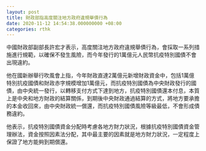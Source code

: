 ```yaml
---
layout: post
title: 財政部指高度關注地方政府違規舉債行為
date: 2020-11-12 14:54:38.000000000 +08:00
categories: rthk
---
```


中國財政部副部長許宏才表示，高度關注地方政府違規舉債行為，會採取一系列措施進行規範，以確保不發生風險，而今年發行的1萬億元人民幣抗疫特別國債不會出現違約。

他在國新辦舉行吹風會上指，今年財政直達2萬億元新增財政資金中，包括1萬億特別抗疫國債和財政赤字規模增加1萬億元，而抗疫特別國債為中央財政發行的國債，由中央統一發行，以轉移支付方式下達到地方，抗疫特別國債還本付息，本質上是中央和地方財政的結算關係，到期後中央財政通過結算的方式，將地方要承擔的本金收回來，由中央財政統一償還，而抗疫特別國債風險等級最低，不會形成債務違約。

他表示，抗疫特別國債資金分配時考慮各地方財力狀況，根據抗疫特別國債資金管理辦法，資金按照因素法分配，其中最主要的因素就是地方財力狀況，一定程度上保證了地方能夠到期償還。
